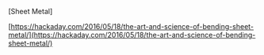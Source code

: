 [Sheet Metal]

[https://hackaday.com/2016/05/18/the-art-and-science-of-bending-sheet-metal/](https://hackaday.com/2016/05/18/the-art-and-science-of-bending-sheet-metal/)
